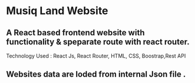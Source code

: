# Musiq Land Website
## A React based frontend website  with functionality & speparate route with react router.
Technology Used : React Js, React Router, HTML, CSS, Boostrap,Rest API

## Websites data are loded from internal  Json file .